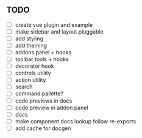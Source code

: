 ## TODO

- [ ] create vue plugin and example
- [ ] make sidebar and layout pluggable
- [ ] add styling
- [ ] add theming
- [ ] addons panel + hooks
- [ ] toolbar tools + hooks
- [ ] decorator hook
- [ ] controls utility
- [ ] action utility
- [ ] search
- [ ] command pallette?
- [ ] code previews in docs
- [ ] code preview in addon panel
- [ ] docs
- [ ] make component docs lookup follow re-exports
- [ ] add cache for docgen
